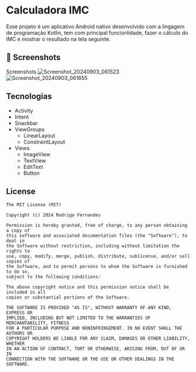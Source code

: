 # Calculadora IMC
Esse projeto é um aplicativo Android nativo desenvolvido com a lingagem de programação Kotlin, tem com principal funcionlidade, fazer o cálculo do IMC e mostrar o resultado na tela seguinte.

## :camera_flash: Screenshots
<!-- You can add more screenshots here if you like -->
Screenshots
![Screenshot_20240903_061523](https://github.com/user-attachments/assets/eee563ed-1402-4c5e-9b56-775ccf9c15aa)
![Screenshot_20240903_061655](https://github.com/user-attachments/assets/41ebe0d6-80ec-40b7-846c-8bd6bf43b53a)


## Tecnologias
- Activity
- Intent
- Snackbar
- ViewGroups
  - LinearLayout
  - ConstraintLayout
- Views
  - ImageView
  - TextView
  - EditText
  - Button


## License
```
The MIT License (MIT)

Copyright (c) 2024 Rodrigo Fernandes

Permission is hereby granted, free of charge, to any person obtaining a copy of
this software and associated documentation files (the "Software"), to deal in
the Software without restriction, including without limitation the rights to
use, copy, modify, merge, publish, distribute, sublicense, and/or sell copies of
the Software, and to permit persons to whom the Software is furnished to do so,
subject to the following conditions:

The above copyright notice and this permission notice shall be included in all
copies or substantial portions of the Software.

THE SOFTWARE IS PROVIDED "AS IS", WITHOUT WARRANTY OF ANY KIND, EXPRESS OR
IMPLIED, INCLUDING BUT NOT LIMITED TO THE WARRANTIES OF MERCHANTABILITY, FITNESS
FOR A PARTICULAR PURPOSE AND NONINFRINGEMENT. IN NO EVENT SHALL THE AUTHORS OR
COPYRIGHT HOLDERS BE LIABLE FOR ANY CLAIM, DAMAGES OR OTHER LIABILITY, WHETHER
IN AN ACTION OF CONTRACT, TORT OR OTHERWISE, ARISING FROM, OUT OF OR IN
CONNECTION WITH THE SOFTWARE OR THE USE OR OTHER DEALINGS IN THE SOFTWARE.
```

